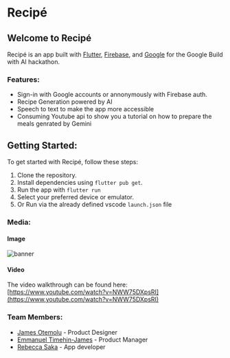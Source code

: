 # Recipé

## Welcome to Recipé

Recipé is an app built with [Flutter](https://fluter.dev/), [Firebase](https://pub.dev/packages/firebase_auth), and [Google](https://pub.dev/packages/google_sign_in) for the Google Build with AI hackathon.

### Features:

- Sign-in with Google accounts or annonymously with Firebase auth.
- Recipe Generation powered by AI
- Speech to text to make the app more accessible
- Consuming Youtube api to show you a tutorial on how to prepare the meals genrated by Gemini


## Getting Started:

To get started with Recipé, follow these steps:

1. Clone the repository.
2. Install dependencies using `flutter pub get`.
3. Run the app with `flutter run`
4. Select your preferred device or emulator.
5. Or Run via the already defined vscode `launch.json` file


### Media:
#### Image 

![banner](screenshots/banner.jpg)

#### Video

The video walkthrough can be found here: [https://www.youtube.com/watch?v=NWW75DXpsRI](https://www.youtube.com/watch?v=NWW75DXpsRI)

### Team Members:
- [James Otemolu](https://www.linkedin.com/in/jamesotemolu)  - Product Designer
- [Emmanuel Timehin-James](https://www.linkedin.com/in/jamesotemolu)  - Product Manager
- [Rebecca Saka](https://www.linkedin.com/in/rebecca-saka/) - App developer



